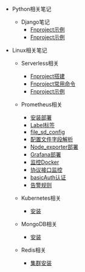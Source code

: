 <!-- _sidebar.md -->

* Python相关笔记
  * Django笔记
    * [Fnproject示例](/docs/ServerLess学习笔记-搭建FN示例.md)
    * [Fnproject示例](/docs/ServerLess学习笔记-搭建FN示例.md)
  
* Linux相关笔记
  * Serverless相关
    * [Fnproject搭建](/docs/ServerLess学习笔记-Fnproject搭建.md)
    * [Fnproject常用命令](/docs/ServerLess学习笔记-Fnproject常用命令.md)
    * [Fnproject示例](/docs/ServerLess学习笔记-搭建FN示例.md)
    
  * Prometheus相关
    * [安装部署](/docs/Prometheus笔记-安装.md)
    * [Label标签](/docs/Prometheus笔记-Label标签.md)
    * [file_sd_config](/docs/Prometheus笔记-file_sd_config.md)
    * [配置文件字段解析](/docs/Prometheus笔记-配置文件字段解析.md)
    * [Node_exporter部署](/docs/Prometheus笔记-安装Node_exporter.md)
    * [Grafana部署](/docs/Prometheus笔记-Grafana可视化.md)
    * [监控Docker](/docs/Prometheus笔记-监控docker容器.md)
    * [协议接口监控](/docs/Prometheus笔记-安装blackbox_exporter.md)
    * [basicAuth认证](/docs/Prometheus笔记-设置Basic_auth登录校验.md)
    * [告警规则](/docs/Prometheus笔记-告警规则配置.md)
  
  * Kubernetes相关
    * [安装](/docs/Kubernetes学习笔记-安装.md)
    
  * MongoDB相关
  
    * [安装](/docs/Centos7安装Mongodb社区版.md)
    
  * Redis相关
    
    * [集群安装](/docs/Redis7.XCentos集群搭建.md)